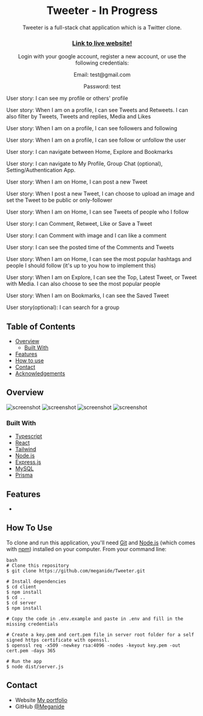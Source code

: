 
<h1 align="center">Tweeter - In Progress</h1>

<p align="center">Tweeter is a full-stack chat application which is a Twitter clone.</p>

<div align="center">
  <h3>
    <a href="">
      Link to live website!
    </a>
  </h3>
    <p>Login with your google account, register a new account, or use the following credentials:</p>
    <p>Email: test@gmail.com</p>
    <p>Password: test</p>
</div>

User story: I can see my profile or others' profile

User story: When I am on a profile, I can see Tweets and Retweets. I can also filter by Tweets, Tweets and replies, Media and Likes

User story: When I am on a profile, I can see followers and following

User story: When I am on a profile, I can see follow or unfollow the user

User story: I can navigate between Home, Explore and Bookmarks

User story: I can navigate to My Profile, Group Chat (optional), Setting/Authentication App.

User story: When I am on Home, I can post a new Tweet

User story: When I post a new Tweet, I can choose to upload an image and set the Tweet to be public or only-follower

User story: When I am on Home, I can see Tweets of people who I follow

User story: I can Comment, Retweet, Like or Save a Tweet

User story: I can Comment with image and I can like a comment

User story: I can see the posted time of the Comments and Tweets

User story: When I am on Home, I can see the most popular hashtags and people I should follow (it's up to you how to implement this)

User story: When I am on Explore, I can see the Top, Latest Tweet, or Tweet with Media. I can also choose to see the most popular people

User story: When I am on Bookmarks, I can see the Saved Tweet

User story(optional): I can search for a group



<!-- TABLE OF CONTENTS -->

## Table of Contents

- [Overview](#overview)
  - [Built With](#built-with)
- [Features](#features)
- [How to use](#how-to-use)
- [Contact](#contact)
- [Acknowledgements](#acknowledgements)

<!-- OVERVIEW -->

## Overview

![screenshot]()
![screenshot]()
![screenshot]()
![screenshot]()



<!-- Write what you learned etc.. -->

### Built With

<!-- This section should list any major frameworks that you built your project using. Here are a few examples.-->

- [Typescript](https://www.typescriptlang.org/)
- [React](https://reactjs.org/)
- [Tailwind](https://tailwindcss.com/)
- [Node.js](https://nodejs.org/en/)
- [Express.js](https://expressjs.com/)
- [MySQL](https://www.mysql.com/)
- [Prisma](https://www.prisma.io/)

## Features
- 

## How To Use

<!-- Example: -->

To clone and run this application, you'll need [Git](https://git-scm.com) and [Node.js](https://nodejs.org/en/download/) (which comes with [npm](http://npmjs.com)) installed on your computer. From your command line:

```
bash
# Clone this repository
$ git clone https://github.com/meganide/Tweeter.git

# Install dependencies
$ cd client
$ npm install
$ cd ..
$ cd server
$ npm install

# Copy the code in .env.example and paste in .env and fill in the missing credentials

# Create a key.pem and cert.pem file in server root folder for a self signed https certificate with openssl.
$ openssl req -x509 -newkey rsa:4096 -nodes -keyout key.pem -out cert.pem -days 365

# Run the app
$ node dist/server.js

```


## Contact

- Website [My portfolio](https://renas.se)
- GitHub [@Meganide](https://github.com/meganide)
